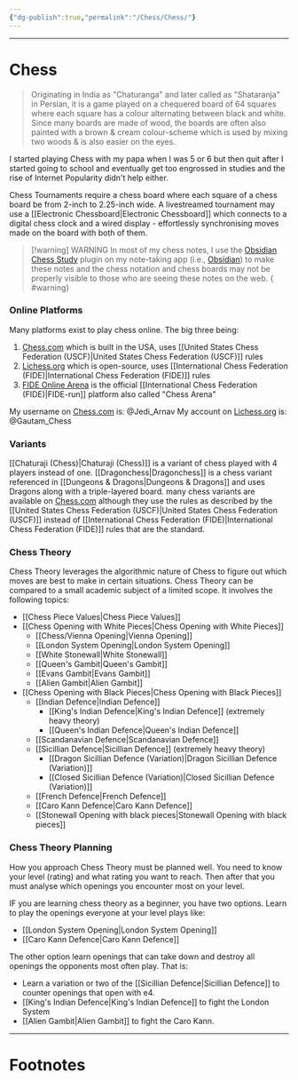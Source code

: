 ```yaml
---
{"dg-publish":true,"permalink":"/Chess/Chess/"}
---
```



---
# Chess
> Originating in India as "Chaturanga" and later called as "Shataranja" in Persian, it is a game played on a chequered board of 64 squares where each square has a colour alternating between black and white. Since many boards are made of wood, the boards are often also painted with a brown & cream colour-scheme which is used by mixing two woods & is also easier on the eyes.

I started playing Chess with my papa when I was 5 or 6 but then quit after I started going to school and eventually get too engrossed in studies and the rise of Internet Popularity didn't help either.

Chess Tournaments require a chess board where each square of a chess board be from 2-inch to 2.25-inch wide. A livestreamed tournament may use a [[Electronic Chessboard\|Electronic Chessboard]] which connects to a digital chess clock and a wired display - effortlessly synchronising moves made on the board with both of them.

>[!warning] WARNING
>In most of my chess notes, I use the [Obsidian Chess Study](obsidian://show-plugin?id=chess-study) plugin on my note-taking app (i.e., [Obsidian](https://obsidian.md)) to make these notes and the chess notation and chess boards may not be properly visible to those who are seeing these notes on the web.
{ #warning}


### Online Platforms
Many platforms exist to play chess online. The big three being:
1. [Chess.com](https://www.chess.com) which is built in the USA, uses [[United States Chess Federation (USCF)\|United States Chess Federation (USCF)]] rules
2. [Lichess.org](https://lichess.org) which is open-source, uses [[International Chess Federation (FIDE)\|International Chess Federation (FIDE)]] rules
3. [FIDE Online Arena](https://www.chessarena.com) is the official [[International Chess Federation (FIDE)\|FIDE-run]] platform also called "Chess Arena"

My username on [Chess.com](https://www.chess.com) is: @Jedi_Arnav
My account on [Lichess.org](https://lichess.org) is: @Gautam_Chess

### Variants
[[Chaturaji (Chess)\|Chaturaji (Chess)]] is a variant of chess played with 4 players instead of one.
[[Dragonchess\|Dragonchess]] is a chess variant referenced in [[Dungeons & Dragons\|Dungeons & Dragons]] and uses Dragons along with a triple-layered board.
many chess variants are available on [Chess.com](https://www.chess.com) although they use the rules as described by the [[United States Chess Federation (USCF)\|United States Chess Federation (USCF)]] instead of [[International Chess Federation (FIDE)\|International Chess Federation (FIDE)]] rules that are the standard.

### Chess Theory
Chess Theory leverages the algorithmic nature of Chess to figure out which moves are best to make in certain situations. Chess Theory can be compared to a small academic subject of a limited scope. It involves the following topics:
- [[Chess Piece Values\|Chess Piece Values]]
- [[Chess Opening with White Pieces\|Chess Opening with White Pieces]]
	- [[Chess/Vienna Opening\|Vienna Opening]]
	- [[London System Opening\|London System Opening]]
	- [[White Stonewall\|White Stonewall]]
	- [[Queen's Gambit\|Queen's Gambit]]
	- [[Evans Gambit\|Evans Gambit]]
	- [[Alien Gambit\|Alien Gambit]]
- [[Chess Opening with Black Pieces\|Chess Opening with Black Pieces]]
	- [[Indian Defence\|Indian Defence]]
		- [[King's Indian Defence\|King's Indian Defence]] (extremely heavy theory)
		- [[Queen's Indian Defence\|Queen's Indian Defence]]
	- [[Scandanavian Defence\|Scandanavian Defence]]
	- [[Sicillian Defence\|Sicillian Defence]] (extremely heavy theory)
		- [[Dragon Sicillian Defence (Variation)\|Dragon Sicillian Defence (Variation)]]
		- [[Closed Sicillian Defence (Variation)\|Closed Sicillian Defence (Variation)]]
	- [[French Defence\|French Defence]]
	- [[Caro Kann Defence\|Caro Kann Defence]]
	- [[Stonewall Opening with black pieces\|Stonewall Opening with black pieces]]

### Chess Theory Planning
How you approach Chess Theory must be planned well. You need to know your level (rating) and what rating you want to reach. Then after that you must analyse which openings you encounter most on your level.

IF you are learning chess theory as a beginner, you have two options. Learn to play the openings everyone at your level plays like: 
- [[London System Opening\|London System Opening]] 
- [[Caro Kann Defence\|Caro Kann Defence]]

The other option learn openings that can take down and destroy all openings the opponents most often play. That is:
- Learn a variation or two of the [[Sicillian Defence\|Sicillian Defence]] to counter openings that open with e4.
- [[King's Indian Defence\|King's Indian Defence]] to fight the London System 
- [[Alien Gambit\|Alien Gambit]] to fight the Caro Kann.

---
# Footnotes